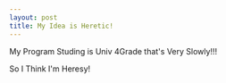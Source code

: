 ```yaml
---
layout: post
title: My Idea is Heretic!
---
```


My Program Studing is Univ 4Grade that's Very Slowly!!!

So I Think I'm Heresy!
